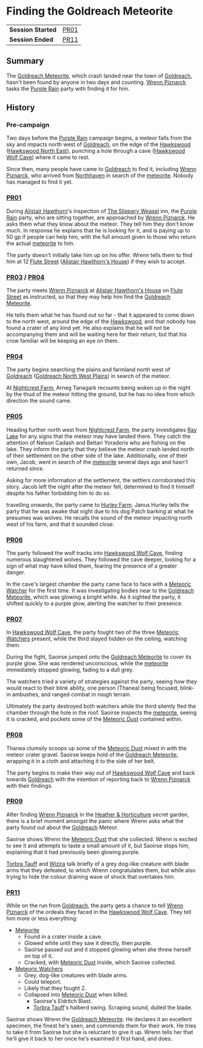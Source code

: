 # Finding the Goldreach Meteorite

|||
| --- | --- |
| **Session Started** | [PR01](../../sessions/PR01.md) | storyline.2
| **Session Ended** | [PR11](../../sessions/PR11.md) |

## Summary

The [Goldreach Meteorite](../../items/meteoric/meteorites/goldreach-meteorite.md), which crash landed near the town of [Goldreach](../../places/settlements/towns/goldreach.md), hasn't been found by anyone in two days and counting. [Wrenn Piznarck](../../characters/wrenn-piznarck.md) tasks the [Purple Rain](../../campaigns/C1-purple-rain.md) party with finding it for him.

## History

### Pre-campaign

Two days before the [Purple Rain](../../campaigns/C1-purple-rain.md) campaign begins, a meteor falls from the sky and impacts north west of [Goldreach](../../places/settlements/towns/goldreach.md), on the edge of the [Hawkswood](../../places/topography/forests/hawkswood.md) ([Hawkswood North East](../../civilisations/kingdom-of-astor/SETTLEMENTS/GOLDREACH/hawkswood-north-east.md)), punching a hole through a cave ([Hawkswood Wolf Cave](../../civilisations/kingdom-of-astor/SETTLEMENTS/GOLDREACH/hawkswood-wolf-cave.md)) where it came to rest.

Since then, many people have came to [Goldreach](../../places/settlements/towns/goldreach.md) to find it, including [Wrenn Piznarck](../../characters/wrenn-piznarck.md), who arrived from [Northhaven](../../places/settlements/cities/northhaven.md) in search of the [meteorite](../../items/meteoric/meteorite.md). Nobody has managed to find it yet.

### [PR01](../../sessions/PR01.md)

During [Alistair Hawthorn](../../characters/alistair-hawthorn.md)'s inspection of [The Slippery Weasel](../../civilisations/kingdom-of-astor/SETTLEMENTS/GOLDREACH/the-slippery-weasel.md) inn, the [Purple Rain](../../campaigns/C1-purple-rain.md) party, who are sitting together, are approached by [Wrenn Piznarck](../../characters/wrenn-piznarck.md). He asks them what they know about the meteor. They tell him they don't know much. In response he explains that he is looking for it, and is paying up to 50 gp if people can help him, with the full amount given to those who return the actual [meteorite](../../items/meteoric/meteorite.md) to him.

The party doesn't initially take him up on his offer. Wrenn tells them to find him at 12 [Flute Street](../../civilisations/kingdom-of-astor/SETTLEMENTS/GOLDREACH/flute-street.md) ([Alistair Hawthorn's House](../../civilisations/kingdom-of-astor/SETTLEMENTS/GOLDREACH/alistair-hawthorns-house.md)) if they wish to accept.

### [PR03](../../sessions/PR03.md) / [PR04](../../sessions/PR04.md)

The party meets [Wrenn Piznarck](../../characters/wrenn-piznarck.md) at [Alistair Hawthorn's House](../../civilisations/kingdom-of-astor/SETTLEMENTS/GOLDREACH/alistair-hawthorns-house.md) on [Flute Street](../../civilisations/kingdom-of-astor/SETTLEMENTS/GOLDREACH/flute-street.md) as instructed, so that they may help him find the [Goldreach Meteorite](../../items/meteoric/meteorites/goldreach-meteorite.md).

He tells them what he has found out so far - that it appeared to come down to the north west, around the edge of the [Hawkswood](../../places/topography/forests/hawkswood.md), and that nobody has found a crater of any kind yet. He also explains that he will not be accompanying them and will be waiting here for their return, but that his crow familiar will be keeping an eye on them.

### [PR04](../../sessions/PR04.md)

The party begins searching the plains and farmland north west of [Goldreach](../../places/settlements/towns/goldreach.md) ([Goldreach North West Plains](../../civilisations/kingdom-of-astor/SETTLEMENTS/GOLDREACH/goldreach-north-west-plains.md)) in search of the meteor.

At [Nightcrest Farm](../../civilisations/kingdom-of-astor/SETTLEMENTS/GOLDREACH/nightcrest-farm.md), Arneg Tanagark recounts being woken up in the night by the thud of the meteor hitting the ground, but he has no idea from which direction the sound came.

### [PR05](../../sessions/PR05.md)

Heading further north west from [Nightcrest Farm](../../civilisations/kingdom-of-astor/SETTLEMENTS/GOLDREACH/nightcrest-farm.md), the party investigates [Ray Lake](../../civilisations/kingdom-of-astor/SETTLEMENTS/GOLDREACH/ray-lake.md) for any signs that the meteor may have landed there. They catch the attention of Nelson Cadash and Beltari Yoradoris who are fishing on the lake. They inform the party that they believe the meteor crash landed north of their settlement on the other side of the lake. Additionally, one of their own, Jacob, went in search of the [meteorite](../../items/meteoric/meteorite.md) several days ago and hasn't returned since.

Asking for more information at the settlement, the settlers corroborated this story. Jacob left the night after the meteor fell, determined to find it himself despite his father forbidding him to do so.

travelling onwards, the party came to [Hurley Farm](../../civilisations/kingdom-of-astor/SETTLEMENTS/GOLDREACH/hurley-farm.md). Janus Hurley tells the party that he was awake that night due to his dog Patch barking at what he presumes was wolves. He recalls the sound of the meteor impacting north west of his farm, and that it sounded close.

### [PR06](../../sessions/PR06.md)

The party followed the wolf tracks into [Hawkswood Wolf Cave](../../civilisations/kingdom-of-astor/SETTLEMENTS/GOLDREACH/hawkswood-wolf-cave.md), finding numerous slaughtered wolves. They followed the cave deeper, looking for a sign of what may have killed them, fearing the presence of a greater danger.

In the cave's largest chamber the party came face to face with a [Meteoric Watcher](../../creatures/meteoric-watcher.md) for the first time. It was investigating bodies near to the [Goldreach Meteorite](../../items/meteoric/meteorites/goldreach-meteorite.md), which was glowing a bright white. As it sighted the party, it shifted quickly to a purple glow, alerting the watcher to their presence.

### [PR07](../../sessions/PR07.md)

In [Hawkswood Wolf Cave](../../civilisations/kingdom-of-astor/SETTLEMENTS/GOLDREACH/hawkswood-wolf-cave.md), the party fought two of the three [Meteoric Watchers](../../creatures/meteoric-watcher.md) present, while the third stayed hidden on the ceiling, watching them.

During the fight, Saoirse jumped onto the [Goldreach Meteorite](../../items/meteoric/meteorites/goldreach-meteorite.md) to cover its purple glow. She was rendered unconscious, while the [meteorite](../../items/meteoric/meteorite.md) immediately stopped glowing, fading to a dull grey.

The watchers tried a variety of strategies against the party, seeing how they would react to their blink ability, one person (Thanea) being focused, blink-in ambushes, and ranged combat in rough terrain.

Ultimately the party destroyed both watchers while the third silently fled the chamber through the hole in the roof. Saoirse inspects the [meteorite](../../items/meteoric/meteorite.md), seeing it is cracked, and pockets some of the [Meteoric Dust](../../items/meteoric/meteoric-dust.md) contained within.

### [PR08](../../sessions/PR08.md)

Thanea clumsily scoops up some of the [Meteoric Dust](../../items/meteoric/meteoric-dust.md) mixed in with the meteor crater gravel. Saoirse keeps hold of the [Goldreach Meteorite](../../items/meteoric/meteorites/goldreach-meteorite.md), wrapping it in a cloth and attaching it to the side of her belt.

The party begins to make their way out of [Hawkswood Wolf Cave](../../civilisations/kingdom-of-astor/SETTLEMENTS/GOLDREACH/hawkswood-wolf-cave.md) and back towards [Goldreach](../../places/settlements/towns/goldreach.md) with the intention of reporting back to [Wrenn Piznarck](../../characters/wrenn-piznarck.md) with their findings.

### [PR09](../../sessions/PR09.md)

After finding [Wrenn Piznarck](../../characters/wrenn-piznarck.md) in the [Heather & Horticulture](../../civilisations/kingdom-of-astor/SETTLEMENTS/GOLDREACH/heather-and-horticulture.md) secret garden, there is a brief moment amongst the panic where Wrenn asks what the party found out about the [Goldreach](../../places/settlements/towns/goldreach.md) Meteor.

Saoirse shows Wrenn the [Meteoric Dust](../../items/meteoric/meteoric-dust.md) that she collected. Wrenn is excited to see it and attempts to taste a small amount of it, but Saoirse stops him, explaining that it had previously been glowing purple.

[Torbra Tauff](../../characters/torbra-tauff.md) and [Wizira](../../characters/wizira.md) talk briefly of a grey dog-like creature with blade arms that they defeated, to which Wrenn congratulates them, but while also trying to hide the colour draining wave of shock that overtakes him.

### [PR11](../../sessions/PR11.md)

While on the run from [Goldreach](../../places/settlements/towns/goldreach.md), the party gets a chance to tell [Wrenn Piznarck](../../characters/wrenn-piznarck.md) of the ordeals they faced in the [Hawkswood Wolf Cave](../../civilisations/kingdom-of-astor/SETTLEMENTS/GOLDREACH/hawkswood-wolf-cave.md). They tell him more or less everything:

- [Meteorite](../../items/meteoric/meteorite.md)
  - Found in a crater inside a cave.
  - Glowed white until they saw it directly, then purple.
  - Saoirse passed out and it stopped glowing when she threw herself on top of it.
  - Cracked, with [Meteoric Dust](../../items/meteoric/meteoric-dust.md) inside, which Saoirse collected.
- [Meteoric Watchers](../../creatures/meteoric-watcher.md)
  - Grey, dog-like creatures with blade arms.
  - Could teleport.
  - Likely that they fought 2.
  - Collapsed into [Meteoric Dust](../../items/meteoric/meteoric-dust.md) when killed.
    - Saoirse's Eldritch Blast.
    - [Torbra Tauff](../../characters/torbra-tauff.md)'s halberd swing. Scraping sound, dulled the blade.

Saoirse shows Wrenn the [Goldreach Meteorite](../../items/meteoric/meteorites/goldreach-meteorite.md). He declares it an excellent specimen, the finest he's seen, and commends them for their work. He tries to take it from Saoirse but she is reluctant to give it up. Wrenn tells her that he'll give it back to her once he's examined it first hand, and does.
